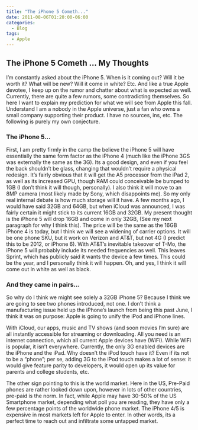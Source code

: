 ```yaml
---
title: "The iPhone 5 Cometh..."
date: 2011-08-06T01:20:00-06:00
categories:
  - Blog
tags:
  - Apple
---
```


## The iPhone 5 Cometh ... My Thoughts

I’m constantly asked about the iPhone 5. When is it coming out? Will it be worth it? What will be new? Will it come in white? Etc. And like a true Apple devotee, I keep up on the rumor and chatter about what is expected as well. Currently, there are quite a few rumors, some contradicting themselves. So here I want to explain my prediction for what we will see from Apple this fall. Understand I am a nobody in the Apple universe, just a fan who owns a small company supporting their product. I have no sources, ins, etc. The following is purely my own conjecture.

### The iPhone 5...

First, I am pretty firmly in the camp the believe the iPhone 5 will have essentially the same form factor as the iPhone 4 (much like the iPhone 3GS was externally the same as the 3G). Its a good design, and even if you feel the back shouldn’t be glass, changing that wouldn’t require a physical redesign. It’s fairly obvious that it will get the A5 processor from the iPad 2, as well as its increased GPU, though RAM could conceivable be bumped to 1GB (I don’t think it will though, personally). I also think it will move to an 8MP camera (most likely made by Sony, which disappoints me). So my only real internal debate is how much storage will it have. A few months ago, I would have said 32GB and 64GB, but when iCloud was announced, I was fairly certain it might stick to its current 16GB and 32GB. My present thought is the iPhone 5 will drop 16GB and come in only 32GB, (See my next paragraph for why I think this). The price will be the same as the 16GB iPhone 4 is today, but I think we will see a widening of carrier options. It will be one phone SKU, but it work on Verizon and AT&T, but not 4G (I predict this to be 2012, or iPhone 6). With AT&T’s inevitable takeover of T-Mo, the iPhone 5 will probably include its needed frequencies as well. This leaves Sprint, which has publicly said it wants the device a few times. This could be the year, and I personally think it will happen. Oh, and yes, I think it will come out in white as well as black.

### And they came in pairs...

So why do I think we might see solely a 32GB iPhone 5? Because I think we are going to see two phones introduced, not one. I don’t think a manufacturing issue held up the iPhone’s launch from being this past June, I think it was on purpose: Apple is going to unify the iPod and iPhone lines.

With iCloud, our apps, music and TV shows (and soon movies I’m sure) are all instantly accessible for streaming or downloading. All you need is an internet connection, which all current Apple devices have (WiFi). While WiFi is popular, it isn’t everywhere. Currently, the only 3G enabled devices are the iPhone and the iPad. Why doesn’t the iPod touch have it? Even if its not to be a “phone”; per se, adding 3G to the iPod touch makes a lot of sense: it would give feature parity to developers, it would open up its value for parents and college students, etc.

The other sign pointing to this is the world market. Here in the US, Pre-Paid phones are rather looked down upon, however in lots of other countries, pre-paid is the norm. In fact, while Apple may have 30-50% of the US Smartphone market, depending what poll you are reading, they have only a few percentage points of the worldwide phone market. The iPhone 4/5 is expensive in most markets left for Apple to enter. In other words, its a perfect time to reach out and infiltrate some untapped market.
